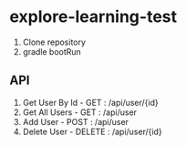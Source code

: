 # explore-learning-test

1. Clone repository
2. gradle bootRun

## API
1. Get User By Id - GET : /api/user/{id}
2. Get All Users - GET : /api/user
3. Add User - POST : /api/user
4. Delete User - DELETE : /api/user/{id}
